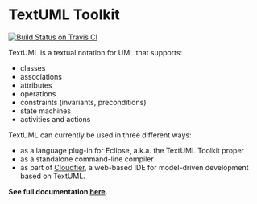 TextUML Toolkit
===============


[![Build Status on Travis CI](https://travis-ci.org/abstratt/textuml.svg?branch=master)](https://travis-ci.org/abstratt/textuml)

TextUML is a textual notation for UML that supports:
- classes
- associations
- attributes
- operations
- constraints (invariants, preconditions)
- state machines
- activities and actions

TextUML can currently be used in three different ways:
- as a language plug-in for Eclipse, a.k.a. the TextUML Toolkit proper
- as a standalone command-line compiler
- as part of [Cloudfier](http://github.com/abstratt/cloudfier/), a web-based IDE for model-driven development based on TextUML. 

**See full documentation [here](http://abstratt.github.io/textuml/).**

